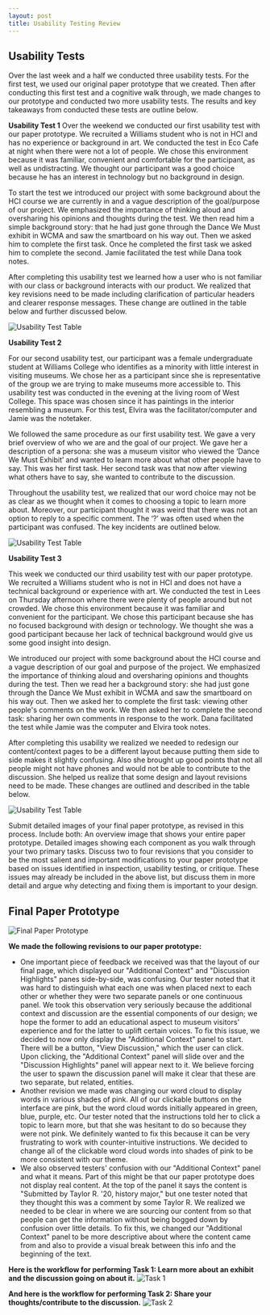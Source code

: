 ```yaml
---
layout: post
title: Usability Testing Review 
---
```


## Usability Tests 

Over the last week and a half we conducted three usability tests. For the first test, we used our original paper prototype that we created. Then after conducting this first test and a cognitive walk through, we made changes to our prototype and conducted two more usability tests. The results and key takeaways from conducted these tests are outline below. 

**Usability Test 1**
Over the weekend we conducted our first usability test with our paper prototype. We recruited a Williams student who is not in HCI and has no experience or background in art. We conducted the test in Eco Cafe at night when there were not a lot of people. We chose this environment because it was familiar, convenient and comfortable for the participant, as well as undistracting. We thought our participant was a good choice because he has an interest in technology but no background in design.

To start the test we introduced our project with some background about the HCI course we are currently in and a vague description of the goal/purpose of our project. We emphasized the importance of thinking aloud and oversharing his opinions and thoughts during the test. We then read him a simple background story: that he had just gone through the Dance We Must exhibit in WCMA and saw the smartboard on his way out. Then we asked him to complete the first task. Once he completed the first task we asked him to complete the second. Jamie facilitated the test while Dana took notes.

After completing this usability test we learned how a user who is not familiar with our class or background interacts with our product. We realized that key revisions need to be made including clarification of particular headers and clearer response messages. These change are outlined in the table below and further discussed below.

![Usability Test Table](/img/usabilitytest1.png)

**Usability Test 2**

For our second usability test, our participant was a female undergraduate student at Williams College who identifies as a minority with little interest in visiting museums. We chose her as a participant since she is representative of the group we are trying to make museums more accessible to. This usability test was conducted in the evening at the living room of West College. This space was chosen since it has paintings in the interior resembling a museum. For this test, Elvira was the facilitator/computer and Jamie was the notetaker. 

We followed the same procedure as our first usability test. We gave a very brief overview of who we are and the goal of our project. We gave her a description of a persona: she was a museum visitor who viewed the ‘Dance We Must Exhibit’ and wanted to learn more about what other people have to say. This was her first task. Her second task was that now after viewing what others have to say, she wanted to contribute to the discussion. 

Throughout the usability test, we realized that our word choice may not be as clear as we thought when it comes to choosing a topic to learn more about. Moreover, our participant thought it was weird that there was not an option to reply to a specific comment. The ‘?’ was often used when the participant was confused. The key incidents are outlined below. 

![Usability Test Table](/img/u3chart.png)

**Usability Test 3** 

This week we conducted our third usability test with our paper prototype. We recruited a Williams student who is not in HCI and does not have a technical background or experience with art. We conducted the test in Lees on Thursday afternoon where there were plenty of people around but not crowded. We chose this environment because it was familiar and convenient for the participant. We chose this participant because she has no focused background with design or technology. We thought she was a good participant because her lack of technical background would give us some good insight into design. 

We introduced our project with some background about the HCI course and a vague description of our goal and purpose of the project. We emphasized the importance of thinking aloud and oversharing opinions and thoughts during the test. Then we read her a background story: she had just gone through the Dance We Must exhibit in WCMA and saw the smartboard on his way out. Then we asked her to complete the first task: viewing other people's comments on the work. We then asked her to complete the second task: sharing her own comments in response to the work. Dana facilitated the test while Jamie was the computer and Elvira took notes. 

After completing this usability we realized we needed to redesign our content/context pages to be a different layout because putting them side to side makes it slightly confusing. Also she brought up good points that not all people might not have phones and would not be able to contribute to the discussion. She helped us realize that some design and layout revisions need to be made. These changes are outlined and described in the table below. 

![Usability Test Table](/img/usabilitytest3.png)

Submit detailed images of your final paper prototype, as revised in this process. Include both:
An overview image that shows your entire paper prototype.
Detailed images showing each component as you walk through your two primary tasks.
Discuss two to four revisions that you consider to be the most salient and important modifications to your paper prototype based on issues identified in inspection, usability testing, or critique. These issues may already be included in the above list, but discuss them in more detail and argue why detecting and fixing them is important to your design.

## Final Paper Prototype
![Final Paper Prototype](/img/overview_revised.JPG)

**We made the following revisions to our paper prototype:**
* One important piece of feedback we received was that the layout of our final page, which displayed our "Additional Context" and "Discussion Highlights" panes side-by-side, was confusing. Our tester noted that it was hard to distinguish what each one was when placed next to each other or whether they were two separate panels or one continuous panel. We took this observation very seriously because the additional context and discussion are the essential components of our design; we hope the former to add an educational aspect to museum visitors' experience and for the latter to uplift certain voices. To fix this issue, we decided to now only display the "Additional Context" panel to start. There will be a button, "View Discussion," which the user can click. Upon clicking, the "Additional Context" panel will slide over and the "Discussion Highlights" panel will appear next to it. We believe forcing the user to spawn the discussion panel will make it clear that these are two separate, but related, entities.
* Another revision we made was changing our word cloud to display words in various shades of pink. All of our clickable buttons on the interface are pink, but the word cloud words initially appeared in green, blue, purple, etc. Our tester noted that the instructions told her to click a topic to learn more, but that she was hesitant to do so because they were not pink. We definitely wanted to fix this because it can be very frustrating to work with counter-intuitive instructions. We decided to change all of the clickable word cloud words into shades of pink to be more consistent with our theme.
* We also observed testers' confusion with our "Additional Context" panel and what it means. Part of this might be that our paper prototype does not display real content. At the top of the panel it says the content is "Submitted by Taylor R. '20, history major," but one tester noted that they thought this was a comment by some Taylor R. We realized we needed to be clear in where we are sourcing our content from so that people can get the information without being bogged down by confusion over little details. To fix this, we changed our "Additional Context" panel to be more descriptive about where the content came from and also to provide a visual break between this info and the beginning of the text.

**Here is the workflow for performing Task 1: Learn more about an exhibit and the discussion going on about it.**
![Task 1](/img/task_1_workflow.jpg)

**And here is the workflow for performing Task 2: Share your thoughts/contribute to the discussion.**
![Task 2](/img/phone_screens_revised.JPG)
